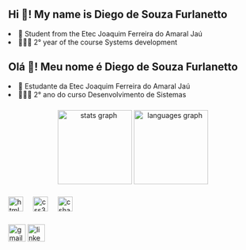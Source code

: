 <h2 align="left">Hi 👋! My name is Diego de Souza Furlanetto </h2

- 📖 Student from the Etec Joaquim Ferreira do Amaral Jaú <br>
- 👨🏻‍💻 2° year of the course Systems development <br>

<h2 align="left">Olá 👋! Meu nome é Diego de Souza Furlanetto </h2

- 📖 Estudante da Etec Joaquim Ferreira do Amaral Jaú <br>
- 👨🏻‍💻 2° ano do curso Desenvolvimento de Sistemas <br>

###

<div align="center">
  <img src="https://github-readme-stats.vercel.app/api?username=DiegoSF01&hide_title=false&hide_rank=false&show_icons=true&include_all_commits=true&count_private=true&disable_animations=false&theme=dracula&locale=en&hide_border=false" height="150" alt="stats graph"  />
  <img src="https://github-readme-stats.vercel.app/api/top-langs?username=DiegoSF01&locale=en&hide_title=false&layout=compact&card_width=320&langs_count=5&theme=dracula&hide_border=false" height="150" alt="languages graph"  />
</div>

###

<div align="left">
  <img src="https://cdn.jsdelivr.net/gh/devicons/devicon/icons/html5/html5-original.svg" height="30" alt="html5 logo"  />
  <img width="12" />
  <img src="https://cdn.jsdelivr.net/gh/devicons/devicon/icons/css3/css3-original.svg" height="30" alt="css3 logo"  />
  <img width="12" />
  <img src="https://cdn.jsdelivr.net/gh/devicons/devicon/icons/csharp/csharp-original.svg" height="30" alt="csharp logo"  />
</div>

###

<div align="left">
  <img src="https://img.shields.io/static/v1?message=Gmail&logo=gmail&label=&color=D14836&logoColor=white&labelColor=&style=for-the-badge" height="35" alt="gmail logo"  />
  <a href="https://www.linkedin.com/in/diego-de-souza-furlanetto-b68ba72b3" target="_blank">
  <img src="https://img.shields.io/static/v1?message=LinkedIn&logo=linkedin&label=&color=0077B5&logoColor=white&labelColor=&style=for-the-badge" height="35" alt="linkedin logo" />
</a>

</div>

###
